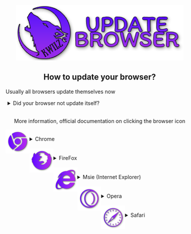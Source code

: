 <p align="center">
	<img src="https://raw.githubusercontent.com/KwilzOne/update-browser/whitewolf/assets/logo.png">
</p>

<h2><div align="center"><b>How to update your browser?</b></div></h2>

Usually all browsers update themselves now

<details style="width: 100%; padding-left: 5px;">
	<summary>Did your browser not update itself?</summary>

- <small>Check if you may have disabled autorun of the update service on your system</small>
- <small>Quick fix, run your browser installer again, it won't touch your data</small>
</details>
</br>

<p align="center">
	More information, official documentation on clicking the browser icon
</p>

<a href="https://google.com/chrome/update" rel="nofollow" target="_blank">
<img
		src="https://raw.githubusercontent.com/KwilzOne/update-browser/whitewolf/assets/Chrome.png"
		align="left" alt="Chrome" width="64" height="64">
</a>
</br>

<details style="width: 100%; padding-left: 5px;">
	<summary>Chrome</summary>

- <small>It usually updates itself</small>
</details>
</br>

<a href="https://support.mozilla.org/en-US/kb/update-firefox-latest-release" rel="nofollow" target="_blank">
	<img
		src="https://raw.githubusercontent.com/KwilzOne/update-browser/whitewolf/assets/FireFox.png"
		align="left" alt="FireFox" width="64" height="64">
</a>
</br>
<details style="width: 100%">
	<summary>FireFox</summary>

- <small>Offers updates in its interface on the top right hand side</small>
</details>
</br>

<a href="https://support.microsoft.com/windows/run-the-latest-version-of-internet-explorer-11-ea628df4-50ce-8019-f9f4-468e39685cea" rel="nofollow" target="_blank">
	<img
		src="https://raw.githubusercontent.com/KwilzOne/update-browser/whitewolf/assets/Msie.png"
		align="left" alt="Msie" width="64" height="64"
	>
</a>
</br>
<details style="width: 100%">
	<summary>Msie (Internet Explorer)</summary>

- <small>Updates itself via Microsoft Store or Windows Updater</small>
</details>
</br>

<a href="https://forums.opera.com/topic/39405" rel="nofollow" target="_blank">
	<img
		src="https://raw.githubusercontent.com/KwilzOne/update-browser/whitewolf/assets/Opera.png"
		align="left" alt="Opera" width="64" height="64"
	>
</a>
</br>
<details>
	<summary>Opera</summary>

- <small>It usually updates itself</small>
</details>
</br>

<a href="https://support.apple.com/HT204416" rel="nofollow" target="_blank">
	<img
		src="https://raw.githubusercontent.com/KwilzOne/update-browser/whitewolf/assets/Safari.png"
		align="left" alt="Safari" width="64" height="64"
	>
</a>
</br>
<details>
	<summary>Safari</summary>
	
   * <small>Usually updated through Apple's built-in updater</small>
</details>
